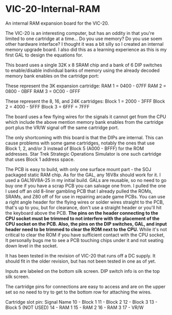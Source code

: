 # VIC-20-Internal-RAM
An internal RAM expansion board for the VIC-20.

The VIC-20 is an interesting computer, but has an oddity in that you're limited to one cartridge at a time... Do you use memory? Do you use soem other hardware interface? I thought it was a bit silly so I created an internal memory upgrade board. I also did this as a learning experience as this is my first GAL to design the equations for. 

This board uses a single 32K x 8 SRAM chip and a bank of 6 DIP switches to enable/disable individual banks of memory using the already decoded memory bank enables on the cartridge port:

These represent the 3K expansion cartridge:
RAM 1 = 0400 - 07FF
RAM 2 = 0800 - 0BFF
RAM 3 = 0C00 - 0FFF

These represent the 8, 16, and 24K cartridges:
Block 1 = 2000 - 3FFF
Block 2 = 4000 - 5FFF
Block 3 = 6FFF = 7FFF

The board uses a few flying wires for the signals it cannot get from the CPU which include the above mention memory bank enables from the cartridge port plus the VR/W signal off the same cartridge port.

The only shortcoming with this board is that the DIPs are internal. This can cause problems with some game cartridges, notably the ones that use Block 1, 2, and/or 3 instead of Block 5 (A000 - BFFF) for the ROM addresses. Star Trek Strategic Operations Simulator is one such cartridge that uses Block 1 address space.

The PCB is easy to build, with only one surface mount part - the SOJ packaged static RAM chip. As for the GAL, any 16V8x should work for it. I used a GAL16V8A-25 in my initial build. GALs are reusable, so no need to go buy one if you have a scrap PCB you can salvage one from. I pulled the one I used off an old 8-liner gambling PCB that I already pulled the ROMs, SRAMs, and Z80 off of for use in repairing arcade game PCBs. You can use a right angle header for the flying wires or solder wires straight to the PCB, that's up to you, but for clearance, don't use a straight header or you'll hit the keyboard above the PCB. **The pins on the header connecting to the CPU socket must be trimmed to not interfere with the placement of the CPU socket on the PCB. Also, the pins on the DIP switches, GAL, and input header need to be trimmed to clear the ROM next to the CPU.** While it's not critical to clear the ROM if you have sufficient contact with the CPU socket, It personally bugs me to see a PCB touching chips under it and not seating down level in the socket.

It has been tested in the revision of VIC-20 that runs off a DC supply. It should fit in the older revision, but has not been tested in one as of yet.

Inputs are labeled on the bottom silk screen. DIP switch info is on the top silk screen.

The cartridge pins for connections are easy to access and are on the upper set so no need to try to get to the bottom row for attaching the wires.

Cartridge slot pin: Signal Name
10 - Block 1
11 - Block 2
12 - Block 3
13 - Block 5 (NOT USED)
14 - RAM 1
15 - RAM 2
16 - RAM 3
17 - VR/W
